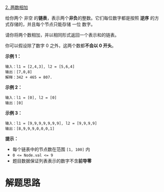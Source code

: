 [2. 两数相加](https://leetcode-cn.com/problems/add-two-numbers/)

给你两个 非空 的**链表**，表示两个**非负**的整数。它们每位数字都是按照 **逆序** 的方式存储的，并且每个节点只能存储 一位 数字。

请你将两个数相加，并以相同形式返回一个表示和的链表。

你可以假设除了数字 0 之外，这两个数都**不会以 0 开头**。

**示例 1：**

~~~
输入：l1 = [2,4,3], l2 = [5,6,4]
输出：[7,0,8]
解释：342 + 465 = 807.
~~~

**示例 2：**

~~~
输入：l1 = [0], l2 = [0]
输出：[0]
~~~

**示例 3：**

~~~
输入：l1 = [9,9,9,9,9,9,9], l2 = [9,9,9,9]
输出：[8,9,9,9,0,0,0,1]
~~~

**提示：**

- 每个链表中的节点数在范围 `[1, 100]` 内
- `0 <= Node.val <= 9`
- 题目数据保证列表表示的数字不含**前导零**

# 解题思路

